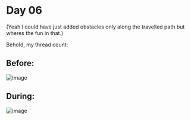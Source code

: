 # Day 06

(Yeah I could have just added obstacles only along the travelled path but wheres the fun in that.)

Behold, my thread count:

## Before:

![image](https://github.com/user-attachments/assets/5ab3faa8-9c2b-4fba-bdbf-21714bd68b72)

## During:

![image](https://github.com/user-attachments/assets/15d029b2-628f-416d-b7f0-6d55aba87387)

